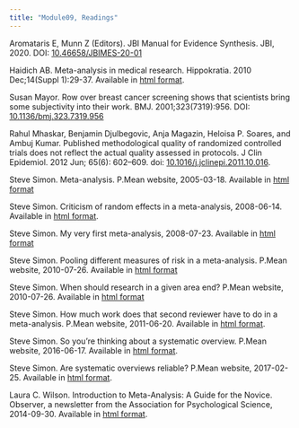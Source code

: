 ```yaml
---
title: "Module09, Readings"
---
```


Aromataris E, Munn Z (Editors). JBI Manual for Evidence Synthesis. JBI, 2020. DOI: [10.46658/JBIMES-20-01][ref-aromataris-2020]

Haidich AB. Meta-analysis in medical research. Hippokratia. 2010 Dec;14(Suppl 1):29-37. Available in [html format][ref-haidich-2010].

Susan Mayor. Row over breast cancer screening shows that scientists bring some subjectivity into their work. BMJ. 2001;323(7319):956. DOI: [10.1136/bmj.323.7319.956][ref-mayor-2001]

Rahul Mhaskar, Benjamin Djulbegovic, Anja Magazin, Heloisa P. Soares, and Ambuj Kumar. Published methodological quality of randomized controlled trials does not reflect the actual quality assessed in protocols. J Clin Epidemiol. 2012 Jun; 65(6): 602–609. doi: [10.1016/j.jclinepi.2011.10.016][ref-mhaskar-2012].

Steve Simon. Meta-analysis. P.Mean website, 2005-03-18. Available in [html format][ref-simon-2005]

Steve Simon. Criticism of random effects in a meta-analysis, 2008-06-14. Available in [html format][ref-simon-2008a].

Steve Simon. My very first meta-analysis, 2008-07-23. Available in [html format][ref-simon-2008b]

Steve Simon. Pooling different measures of risk in a meta-analysis. P.Mean website, 2010-07-26. Available in [html format][ref-simon-2010a]

Steve Simon. When should research in a given area end? P.Mean website, 2010-07-26. Available in [html format][ref-simon-2010b]

Steve Simon. How much work does that second reviewer have to do in a meta-analysis. P.Mean website, 2011-06-20. Available in [html format][ref-simon-2011].

Steve Simon. So you’re thinking about a systematic overview. P.Mean website, 2016-06-17. Available in [html format][ref-simon-2016].

Steve Simon. Are systematic overviews reliable? P.Mean website, 2017-02-25. Available in [html format][ref-simon-2017].

Laura C. Wilson. Introduction to Meta-Analysis: A Guide for the Novice. Observer, a newsletter from the Association for Psychological Science, 2014-09-30. Available in [html format][ref-wilson-2014].

[ref-aromataris-2020]: https://doi.org/10.46658/JBIMES-20-01
[ref-haidich-2010]: https://pmc.ncbi.nlm.nih.gov/articles/PMC3049418/
[ref-mayor-2001]: https://doi.org/10.1136/bmj.323.7319.956
[ref-mhaskar-2012]: https://doi.org/10.1016/j.jclinepi.2011.10.016
[ref-simon-2005]: http://new.pmean.com/steps-in-meta-analysis/
[ref-simon-2008a]: http://new.pmean.com/random-effects-meta-analysis/
[ref-simon-2008b]: http://www.pmean.com/08/FirstMetaAnalysis.html
[ref-simon-2010a]: http://www.pmean.com/10/PoolingRisk.html
[ref-simon-2010b]: http://www.new.pmean.com/end-of-research/
[ref-simon-2011]: http://new.pmean.com/second-reviewer/
[ref-simon-2016]: http://new.pmean.com/systematic-overview/
[ref-simon-2017]: http://new.pmean.com/systematic-overviews-reliable/
[ref-wilson-2014]: https://www.psychologicalscience.org/observer/introduction-to-meta-analysis-a-guide-for-the-novice
